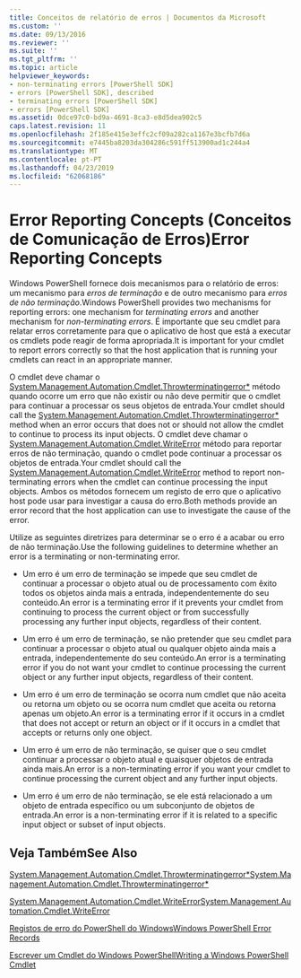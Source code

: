 ```yaml
---
title: Conceitos de relatório de erros | Documentos da Microsoft
ms.custom: ''
ms.date: 09/13/2016
ms.reviewer: ''
ms.suite: ''
ms.tgt_pltfrm: ''
ms.topic: article
helpviewer_keywords:
- non-terminating errors [PowerShell SDK]
- errors [PowerShell SDK], described
- terminating errors [PowerShell SDK]
- errors [PowerShell SDK]
ms.assetid: 0dce97c0-bd9a-4691-8ca3-e8d5dea902c5
caps.latest.revision: 11
ms.openlocfilehash: 2f185e415e3effc2cf09a282ca1167e3bcfb7d6a
ms.sourcegitcommit: e7445ba8203da304286c591ff513900ad1c244a4
ms.translationtype: MT
ms.contentlocale: pt-PT
ms.lasthandoff: 04/23/2019
ms.locfileid: "62068186"
---
```

# <a name="error-reporting-concepts"></a><span data-ttu-id="856a0-102">Error Reporting Concepts (Conceitos de Comunicação de Erros)</span><span class="sxs-lookup"><span data-stu-id="856a0-102">Error Reporting Concepts</span></span>

<span data-ttu-id="856a0-103">Windows PowerShell fornece dois mecanismos para o relatório de erros: um mecanismo para *erros de terminação* e de outro mecanismo para *erros de não terminação*.</span><span class="sxs-lookup"><span data-stu-id="856a0-103">Windows PowerShell provides two mechanisms for reporting errors: one mechanism for *terminating errors* and another mechanism for *non-terminating errors*.</span></span> <span data-ttu-id="856a0-104">É importante que seu cmdlet para relatar erros corretamente para que o aplicativo de host que está a executar os cmdlets pode reagir de forma apropriada.</span><span class="sxs-lookup"><span data-stu-id="856a0-104">It is important for your cmdlet to report errors correctly so that the host application that is running your cmdlets can react in an appropriate manner.</span></span>

<span data-ttu-id="856a0-105">O cmdlet deve chamar o [System.Management.Automation.Cmdlet.Throwterminatingerror\*](/dotnet/api/System.Management.Automation.Cmdlet.ThrowTerminatingError) método quando ocorre um erro que não existir ou não deve permitir que o cmdlet para continuar a processar os seus objetos de entrada.</span><span class="sxs-lookup"><span data-stu-id="856a0-105">Your cmdlet should call the [System.Management.Automation.Cmdlet.Throwterminatingerror\*](/dotnet/api/System.Management.Automation.Cmdlet.ThrowTerminatingError) method when an error occurs that does not or should not allow the cmdlet to continue to process its input objects.</span></span> <span data-ttu-id="856a0-106">O cmdlet deve chamar o [System.Management.Automation.Cmdlet.WriteError](/dotnet/api/System.Management.Automation.Cmdlet.WriteError) método para reportar erros de não terminação, quando o cmdlet pode continuar a processar os objetos de entrada.</span><span class="sxs-lookup"><span data-stu-id="856a0-106">Your cmdlet should call the [System.Management.Automation.Cmdlet.WriteError](/dotnet/api/System.Management.Automation.Cmdlet.WriteError) method to report non-terminating errors when the cmdlet can continue processing the input objects.</span></span> <span data-ttu-id="856a0-107">Ambos os métodos fornecem um registo de erro que o aplicativo host pode usar para investigar a causa do erro.</span><span class="sxs-lookup"><span data-stu-id="856a0-107">Both methods provide an error record that the host application can use to investigate the cause of the error.</span></span>

<span data-ttu-id="856a0-108">Utilize as seguintes diretrizes para determinar se o erro é a acabar ou erro de não terminação.</span><span class="sxs-lookup"><span data-stu-id="856a0-108">Use the following guidelines to determine whether an error is a terminating or non-terminating error.</span></span>

- <span data-ttu-id="856a0-109">Um erro é um erro de terminação se impede que seu cmdlet de continuar a processar o objeto atual ou de processamento com êxito todos os objetos ainda mais a entrada, independentemente do seu conteúdo.</span><span class="sxs-lookup"><span data-stu-id="856a0-109">An error is a terminating error if it prevents your cmdlet from continuing to process the current object or from successfully processing any further input objects, regardless of their content.</span></span>

- <span data-ttu-id="856a0-110">Um erro é um erro de terminação, se não pretender que seu cmdlet para continuar a processar o objeto atual ou qualquer objeto ainda mais a entrada, independentemente do seu conteúdo.</span><span class="sxs-lookup"><span data-stu-id="856a0-110">An error is a terminating error if you do not want your cmdlet to continue processing the current object or any further input objects, regardless of their content.</span></span>

- <span data-ttu-id="856a0-111">Um erro é um erro de terminação se ocorra num cmdlet que não aceita ou retorna um objeto ou se ocorra num cmdlet que aceita ou retorna apenas um objeto.</span><span class="sxs-lookup"><span data-stu-id="856a0-111">An error is a terminating error if it occurs in a cmdlet that does not accept or return an object or if it occurs in a cmdlet that accepts or returns only one object.</span></span>

- <span data-ttu-id="856a0-112">Um erro é um erro de não terminação, se quiser que o seu cmdlet continuar a processar o objeto atual e quaisquer objetos de entrada ainda mais.</span><span class="sxs-lookup"><span data-stu-id="856a0-112">An error is a non-terminating error if you want your cmdlet to continue processing the current object and any further input objects.</span></span>

- <span data-ttu-id="856a0-113">Um erro é um erro de não terminação, se ele está relacionado a um objeto de entrada específico ou um subconjunto de objetos de entrada.</span><span class="sxs-lookup"><span data-stu-id="856a0-113">An error is a non-terminating error if it is related to a specific input object or subset of input objects.</span></span>

## <a name="see-also"></a><span data-ttu-id="856a0-114">Veja Também</span><span class="sxs-lookup"><span data-stu-id="856a0-114">See Also</span></span>

[<span data-ttu-id="856a0-115">System.Management.Automation.Cmdlet.Throwterminatingerror\*</span><span class="sxs-lookup"><span data-stu-id="856a0-115">System.Management.Automation.Cmdlet.Throwterminatingerror\*</span></span>](/dotnet/api/System.Management.Automation.Cmdlet.ThrowTerminatingError)

[<span data-ttu-id="856a0-116">System.Management.Automation.Cmdlet.WriteError</span><span class="sxs-lookup"><span data-stu-id="856a0-116">System.Management.Automation.Cmdlet.WriteError</span></span>](/dotnet/api/System.Management.Automation.Cmdlet.WriteError)

[<span data-ttu-id="856a0-117">Registos de erro do PowerShell do Windows</span><span class="sxs-lookup"><span data-stu-id="856a0-117">Windows PowerShell Error Records</span></span>](./windows-powershell-error-records.md)

[<span data-ttu-id="856a0-118">Escrever um Cmdlet do Windows PowerShell</span><span class="sxs-lookup"><span data-stu-id="856a0-118">Writing a Windows PowerShell Cmdlet</span></span>](./writing-a-windows-powershell-cmdlet.md)
